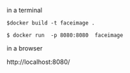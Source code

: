 in a terminal

```
$docker build -t faceimage .
```

```
$ docker run  -p 8080:8080  faceimage
```


in a browser

http://localhost:8080/
